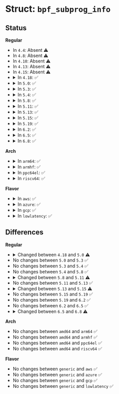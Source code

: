 # Struct: <code>bpf_subprog_info</code>

## Status
<b>Regular</b>
<ul>
<li>
In <code>4.4</code>: Absent ⚠️
</li>
<li>
In <code>4.8</code>: Absent ⚠️
</li>
<li>
In <code>4.10</code>: Absent ⚠️
</li>
<li>
In <code>4.13</code>: Absent ⚠️
</li>
<li>
In <code>4.15</code>: Absent ⚠️
</li>
<li>
<details>
<summary>In <code>4.18</code>: ✅</summary>

```c
struct bpf_subprog_info {
    u32 start;
    u16 stack_depth;
};
```
</details>
</li>
<li>
<details>
<summary>In <code>5.0</code>: ✅</summary>

```c
struct bpf_subprog_info {
    u32 start;
    u32 linfo_idx;
    u16 stack_depth;
};
```
</details>
</li>
<li>
<details>
<summary>In <code>5.3</code>: ✅</summary>

```c
struct bpf_subprog_info {
    u32 start;
    u32 linfo_idx;
    u16 stack_depth;
};
```
</details>
</li>
<li>
<details>
<summary>In <code>5.4</code>: ✅</summary>

```c
struct bpf_subprog_info {
    u32 start;
    u32 linfo_idx;
    u16 stack_depth;
};
```
</details>
</li>
<li>
<details>
<summary>In <code>5.8</code>: ✅</summary>

```c
struct bpf_subprog_info {
    u32 start;
    u32 linfo_idx;
    u16 stack_depth;
};
```
</details>
</li>
<li>
<details>
<summary>In <code>5.11</code>: ✅</summary>

```c
struct bpf_subprog_info {
    u32 start;
    u32 linfo_idx;
    u16 stack_depth;
    bool has_tail_call;
    bool tail_call_reachable;
    bool has_ld_abs;
};
```
</details>
</li>
<li>
<details>
<summary>In <code>5.13</code>: ✅</summary>

```c
struct bpf_subprog_info {
    u32 start;
    u32 linfo_idx;
    u16 stack_depth;
    bool has_tail_call;
    bool tail_call_reachable;
    bool has_ld_abs;
};
```
</details>
</li>
<li>
<details>
<summary>In <code>5.15</code>: ✅</summary>

```c
struct bpf_subprog_info {
    u32 start;
    u32 linfo_idx;
    u16 stack_depth;
    bool has_tail_call;
    bool tail_call_reachable;
    bool has_ld_abs;
    bool is_async_cb;
};
```
</details>
</li>
<li>
<details>
<summary>In <code>5.19</code>: ✅</summary>

```c
struct bpf_subprog_info {
    u32 start;
    u32 linfo_idx;
    u16 stack_depth;
    bool has_tail_call;
    bool tail_call_reachable;
    bool has_ld_abs;
    bool is_async_cb;
};
```
</details>
</li>
<li>
<details>
<summary>In <code>6.2</code>: ✅</summary>

```c
struct bpf_subprog_info {
    u32 start;
    u32 linfo_idx;
    u16 stack_depth;
    bool has_tail_call;
    bool tail_call_reachable;
    bool has_ld_abs;
    bool is_async_cb;
};
```
</details>
</li>
<li>
<details>
<summary>In <code>6.5</code>: ✅</summary>

```c
struct bpf_subprog_info {
    u32 start;
    u32 linfo_idx;
    u16 stack_depth;
    bool has_tail_call;
    bool tail_call_reachable;
    bool has_ld_abs;
    bool is_async_cb;
};
```
</details>
</li>
<li>
<details>
<summary>In <code>6.8</code>: ✅</summary>

```c
struct bpf_subprog_info {
    u32 start;
    u32 linfo_idx;
    u16 stack_depth;
    bool has_tail_call;
    bool tail_call_reachable;
    bool has_ld_abs;
    bool is_cb;
    bool is_async_cb;
    bool is_exception_cb;
    bool args_cached;
    u8 arg_cnt;
    struct bpf_subprog_arg_info args[5];
};
```
</details>
</li>
</ul>
<b>Arch</b>
<ul>
<li>
<details>
<summary>In <code>arm64</code>: ✅</summary>

```c
struct bpf_subprog_info {
    u32 start;
    u32 linfo_idx;
    u16 stack_depth;
};
```
</details>
</li>
<li>
<details>
<summary>In <code>armhf</code>: ✅</summary>

```c
struct bpf_subprog_info {
    u32 start;
    u32 linfo_idx;
    u16 stack_depth;
};
```
</details>
</li>
<li>
<details>
<summary>In <code>ppc64el</code>: ✅</summary>

```c
struct bpf_subprog_info {
    u32 start;
    u32 linfo_idx;
    u16 stack_depth;
};
```
</details>
</li>
<li>
<details>
<summary>In <code>riscv64</code>: ✅</summary>

```c
struct bpf_subprog_info {
    u32 start;
    u32 linfo_idx;
    u16 stack_depth;
};
```
</details>
</li>
</ul>
<b>Flavor</b>
<ul>
<li>
<details>
<summary>In <code>aws</code>: ✅</summary>

```c
struct bpf_subprog_info {
    u32 start;
    u32 linfo_idx;
    u16 stack_depth;
};
```
</details>
</li>
<li>
<details>
<summary>In <code>azure</code>: ✅</summary>

```c
struct bpf_subprog_info {
    u32 start;
    u32 linfo_idx;
    u16 stack_depth;
};
```
</details>
</li>
<li>
<details>
<summary>In <code>gcp</code>: ✅</summary>

```c
struct bpf_subprog_info {
    u32 start;
    u32 linfo_idx;
    u16 stack_depth;
};
```
</details>
</li>
<li>
<details>
<summary>In <code>lowlatency</code>: ✅</summary>

```c
struct bpf_subprog_info {
    u32 start;
    u32 linfo_idx;
    u16 stack_depth;
};
```
</details>
</li>
</ul>

## Differences
<b>Regular</b>
<ul>
<li>
<details>
<summary>Changed between <code>4.18</code> and <code>5.0</code> ⚠️</summary>
<ul>
<li>
<b>Field added. </b>
<code>u32 linfo_idx</code>
</li>
</ul>
</details>
</li>
<li>
No changes between <code>5.0</code> and <code>5.3</code> ✅
</li>
<li>
No changes between <code>5.3</code> and <code>5.4</code> ✅
</li>
<li>
No changes between <code>5.4</code> and <code>5.8</code> ✅
</li>
<li>
<details>
<summary>Changed between <code>5.8</code> and <code>5.11</code> ⚠️</summary>
<ul>
<li>
<b>Field added. </b>
<code>bool has_tail_call</code>
</li>
<li>
<b>Field added. </b>
<code>bool tail_call_reachable</code>
</li>
<li>
<b>Field added. </b>
<code>bool has_ld_abs</code>
</li>
</ul>
</details>
</li>
<li>
No changes between <code>5.11</code> and <code>5.13</code> ✅
</li>
<li>
<details>
<summary>Changed between <code>5.13</code> and <code>5.15</code> ⚠️</summary>
<ul>
<li>
<b>Field added. </b>
<code>bool is_async_cb</code>
</li>
</ul>
</details>
</li>
<li>
No changes between <code>5.15</code> and <code>5.19</code> ✅
</li>
<li>
No changes between <code>5.19</code> and <code>6.2</code> ✅
</li>
<li>
No changes between <code>6.2</code> and <code>6.5</code> ✅
</li>
<li>
<details>
<summary>Changed between <code>6.5</code> and <code>6.8</code> ⚠️</summary>
<ul>
<li>
<b>Field added. </b>
<code>bool is_cb</code>
</li>
<li>
<b>Field added. </b>
<code>bool is_exception_cb</code>
</li>
<li>
<b>Field added. </b>
<code>bool args_cached</code>
</li>
<li>
<b>Field added. </b>
<code>u8 arg_cnt</code>
</li>
<li>
<b>Field added. </b>
<code>struct bpf_subprog_arg_info args[5]</code>
</li>
</ul>
</details>
</li>
</ul>
<b>Arch</b>
<ul>
<li>
No changes between <code>amd64</code> and <code>arm64</code> ✅
</li>
<li>
No changes between <code>amd64</code> and <code>armhf</code> ✅
</li>
<li>
No changes between <code>amd64</code> and <code>ppc64el</code> ✅
</li>
<li>
No changes between <code>amd64</code> and <code>riscv64</code> ✅
</li>
</ul>
<b>Flavor</b>
<ul>
<li>
No changes between <code>generic</code> and <code>aws</code> ✅
</li>
<li>
No changes between <code>generic</code> and <code>azure</code> ✅
</li>
<li>
No changes between <code>generic</code> and <code>gcp</code> ✅
</li>
<li>
No changes between <code>generic</code> and <code>lowlatency</code> ✅
</li>
</ul>
